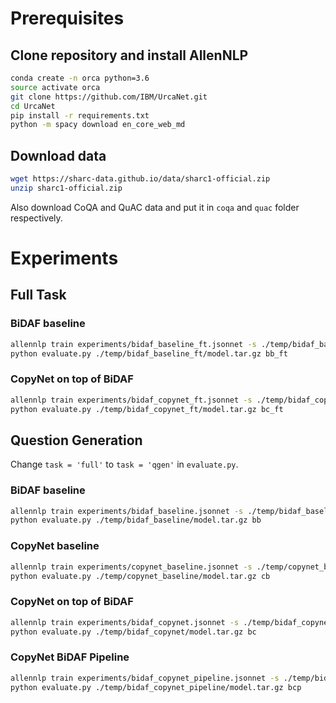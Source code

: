 # Prerequisites

## Clone repository and install AllenNLP

```bash
conda create -n orca python=3.6  
source activate orca  
git clone https://github.com/IBM/UrcaNet.git   
cd UrcaNet  
pip install -r requirements.txt
python -m spacy download en_core_web_md
```

## Download data
```bash
wget https://sharc-data.github.io/data/sharc1-official.zip     
unzip sharc1-official.zip
```

Also download CoQA and QuAC data and put it in `coqa` and `quac` folder respectively.

# Experiments

## Full Task

### BiDAF baseline

```bash
allennlp train experiments/bidaf_baseline_ft.jsonnet -s ./temp/bidaf_baseline_ft --include-package orca    
python evaluate.py ./temp/bidaf_baseline_ft/model.tar.gz bb_ft
```

### CopyNet on top of BiDAF

```bash
allennlp train experiments/bidaf_copynet_ft.jsonnet -s ./temp/bidaf_copynet_ft --include-package orca    
python evaluate.py ./temp/bidaf_copynet_ft/model.tar.gz bc_ft
```

## Question Generation

Change `task = 'full'` to `task = 'qgen'` in `evaluate.py`.

### BiDAF baseline

```bash
allennlp train experiments/bidaf_baseline.jsonnet -s ./temp/bidaf_baseline --include-package orca    
python evaluate.py ./temp/bidaf_baseline/model.tar.gz bb
```

### CopyNet baseline

```bash
allennlp train experiments/copynet_baseline.jsonnet -s ./temp/copynet_baseline --include-package orca    
python evaluate.py ./temp/copynet_baseline/model.tar.gz cb
```

### CopyNet on top of BiDAF

```bash
allennlp train experiments/bidaf_copynet.jsonnet -s ./temp/bidaf_copynet --include-package orca    
python evaluate.py ./temp/bidaf_copynet/model.tar.gz bc
```

### CopyNet BiDAF Pipeline

```bash
allennlp train experiments/bidaf_copynet_pipeline.jsonnet -s ./temp/bidaf_copynet_pipeline --include-package orca    
python evaluate.py ./temp/bidaf_copynet_pipeline/model.tar.gz bcp
```